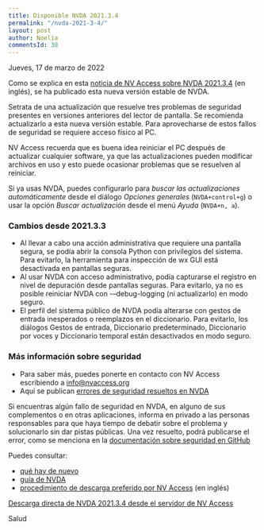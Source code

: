 ```yaml
---
title: Disponible NVDA 2021.3.4
permalink: "/nvda-2021-3-4/"
layout: post
author: Noelia
commentsId: 38
---
```


<footer>Jueves, 17 de marzo de 2022</footer>

Como se explica en esta [noticia de NV Access sobre NVDA 2021.3.4](https://www.nvaccess.org/post/nvda-2021-3-4/) (en inglés), se ha publicado esta nueva versión estable de NVDA.

Setrata de una actualización que resuelve tres problemas de seguridad presentes en versiones anteriores del lector de pantalla. Se recomienda actualizarlo a esta nueva versión estable. Para aprovecharse de estos fallos de seguridad se requiere acceso físico al PC.

NV Access recuerda que es buena idea reiniciar el PC después de actualizar cualquier software, ya que las actualizaciones pueden modificar archivos en uso y esto puede ocasionar problemas que se resuelven al reiniciar.

Si ya usas NVDA, puedes configurarlo para *buscar las actualizaciones automáticamente* desde el diálogo *Opciones generales* (`NVDA+control+g`) o usar la opción *Buscar actualización* desde el menú *Ayuda* (`NVDA+n, a`).

### Cambios desde 2021.3.3
- Al llevar a cabo una acción administrativa que requiere una pantalla segura, se podía abrir la consola Python con privilegios del sistema. Para evitarlo, la herramienta para inspección de wx GUI está desactivada en pantallas seguras.
- Al usar NVDA con acceso administrativo, podía capturarse el registro en nivel de depuración desde pantallas seguras. Para evitarlo, ya no es posible reiniciar NVDA con -–debug-logging (ni actualizarlo) en modo seguro.
- El perfil del sistema público de NVDA podía alterarse con gestos de entrada inesperados o reemplazos en el diccionario. Para evitarlo, los diálogos Gestos de entrada, Diccionario predeterminado, Diccionario por voces y Diccionario temporal están desactivados en modo seguro.

### Más información sobre seguridad
- Para saber más, puedes ponerte en contacto con NV Access escribiendo a info@nvaccess.org
- Aquí se publican [errores de seguridad resueltos en NVDA](https://github.com/nvaccess/nvda/security/advisories)

Si encuentras algún fallo de seguridad en NVDA, en alguno de sus complementos o en otras aplicaciones, informa en privado a las personas responsables para que haya tiempo de debatir sobre el problema y solucionarlo sin dar pistas públicas. Una vez resuelto, podrá publicarse el error, como se menciona en la [documentación sobre seguridad en GitHub](https://docs.github.com/es/code-security/repository-security-advisories/about-github-security-advisories-for-repositories)

Puedes consultar:

- [qué hay de nuevo](https://nvdaes.github.io/changes.html)
- [guía de NVDA](https://nvdaes.github.io/userGuide.html)
- [procedimiento de descarga preferido por NV Access](https://groups.io/g/nvda-devel/message/45172) (en inglés)

[Descarga directa de NVDA 2021.3.4 desde el servidor de NV Access](http://www.nvaccess.org/download/nvda/releases/2021.3.4/nvda_2021.3.4.exe)

Salud
